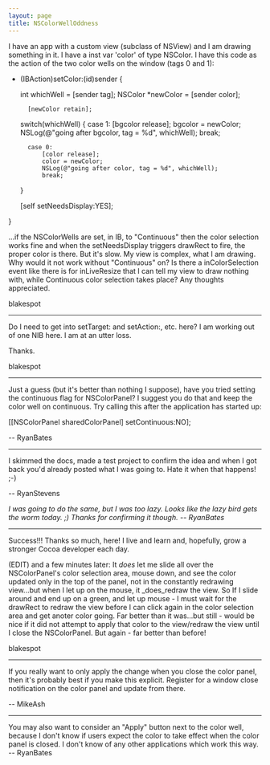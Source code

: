 ```yaml
---
layout: page
title: NSColorWellOddness
---
```


I have an app with a custom view (subclass of NSView) and I am drawing something in it.  I have a inst var 'color' of type NSColor.  I have this code as the action of the two color wells on the window (tags 0 and 1):

    
- (IBAction)setColor:(id)sender
{

	int whichWell = [sender tag];
        NSColor *newColor = [sender color];

        [newColor retain];
	
	switch(whichWell)
	{
		case 1:
			[bgcolor release];
			bgcolor = newColor;
			NSLog(@"going after bgcolor, tag = %d", whichWell);
			break;

		case 0:
			[color release];
			color = newColor;
			NSLog(@"going after color, tag = %d", whichWell);
			break;
	}
	
	[self setNeedsDisplay:YES];

}



...if the NSColorWells are set, in IB, to "Continuous" then the color selection works fine and when the setNeedsDisplay triggers drawRect to fire, the proper color is there.  But it's slow.  My view is complex, what I am drawing.  Why would it not work without "Continuous" on?  Is there a inColorSelection event like there is for inLiveResize that I can tell my view to draw nothing with, while Continuous color selection takes place?  Any thoughts appreciated.


blakespot

----

Do I need to get into setTarget: and setAction:, etc. here?  I am working out of one NIB here.  I am at an utter loss.

Thanks.



blakespot

----

Just a guess (but it's better than nothing I suppose), have you tried setting the continuous flag for NSColorPanel? I suggest you do that and keep the color well on continuous. Try calling this after the application has started up:

    
[[NSColorPanel sharedColorPanel] setContinuous:NO];


-- RyanBates

----
I skimmed the docs, made a test project to confirm the idea and when I got back you'd already posted what I was going to. Hate it when that happens! ;-)

-- RyanStevens

*I was going to do the same, but I was too lazy. Looks like the lazy bird gets the worm today. ;) Thanks for confirming it though. -- RyanBates*

----


Success!!!  Thanks so much, here!  I live and learn and, hopefully, grow a stronger Cocoa developer each day.

(EDIT) and a few minutes later:  It _does_ let me slide all over the NSColorPanel's color selection area, mouse down, and see the color updated only in the top of the panel, not in the constantly redrawing view...but when I let up on the mouse, it _does_redraw the view.  So If I slide around and end up on a green, and let up mouse - I must wait for the drawRect to redraw the view before I can click again in the color selection area and get anoter color going.  Far better than it was...but still - would be nice if it did not attempt to apply that color to the view/redraw the view until I close the NSColorPanel.  But again - far better than before!

blakespot

----

If you really want to only apply the change when you close the color panel, then it's probably best if you make this explicit. Register for a window close notification on the color panel and update from there.

-- MikeAsh

----

You may also want to consider an "Apply" button next to the color well, because I don't know if users expect the color to take effect when the color panel is closed. I don't know of any other applications which work this way. -- RyanBates

